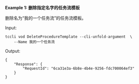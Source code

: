 **Example 1: 删除指定名字的任务流模板**

删除名为“我的一个任务流”的任务流模板。

Input: 

```
tccli vod DeleteProcedureTemplate --cli-unfold-argument  \
    --Name 我的一个任务流
```

Output: 
```
{
    "Response": {
        "RequestId": "6ca31e3a-6b8e-4b4e-9256-fdc700064ef3"
    }
}
```

